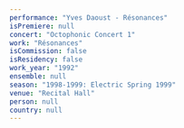```yaml
---
performance: "Yves Daoust - Résonances"
isPremiere: null
concert: "Octophonic Concert 1"
work: "Résonances"
isCommission: false
isResidency: false
work_year: "1992"
ensemble: null
season: "1998-1999: Electric Spring 1999"
venue: "Recital Hall"
person: null
country: null
---
```


